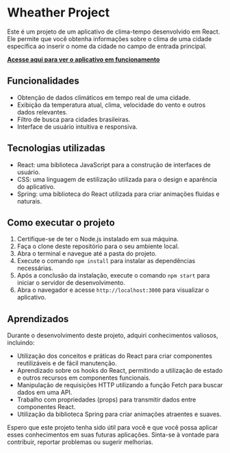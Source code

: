 # Wheather Project 

Este é um projeto de um aplicativo de clima-tempo desenvolvido em React. Ele permite que você obtenha informações sobre o clima de uma cidade específica ao inserir o nome da cidade no campo de entrada principal.

**[Acesse aqui para ver o aplicativo em funcionamento](https://snows26.github.io/WheatherProject/)**

## Funcionalidades

- Obtenção de dados climáticos em tempo real de uma cidade.
- Exibição da temperatura atual, clima, velocidade do vento e outros dados relevantes.
- Filtro de busca para cidades brasileiras.
- Interface de usuário intuitiva e responsiva.

## Tecnologias utilizadas

- React: uma biblioteca JavaScript para a construção de interfaces de usuário.
- CSS: uma linguagem de estilização utilizada para o design e aparência do aplicativo.
- Spring: uma biblioteca do React utilizada para criar animações fluidas e naturais.

## Como executar o projeto

1. Certifique-se de ter o Node.js instalado em sua máquina.
2. Faça o clone deste repositório para o seu ambiente local.
3. Abra o terminal e navegue até a pasta do projeto.
4. Execute o comando `npm install` para instalar as dependências necessárias.
5. Após a conclusão da instalação, execute o comando `npm start` para iniciar o servidor de desenvolvimento.
6. Abra o navegador e acesse `http://localhost:3000` para visualizar o aplicativo.

## Aprendizados

Durante o desenvolvimento deste projeto, adquiri conhecimentos valiosos, incluindo:

- Utilização dos conceitos e práticas do React para criar componentes reutilizáveis e de fácil manutenção.
- Aprendizado sobre os hooks do React, permitindo a utilização de estado e outros recursos em componentes funcionais.
- Manipulação de requisições HTTP utilizando a função Fetch para buscar dados em uma API.
- Trabalho com propriedades (props) para transmitir dados entre componentes React.
- Utilização da biblioteca Spring para criar animações atraentes e suaves.

Espero que este projeto tenha sido útil para você e que você possa aplicar esses conhecimentos em suas futuras aplicações. Sinta-se à vontade para contribuir, reportar problemas ou sugerir melhorias.

